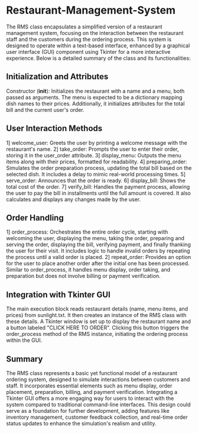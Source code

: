 # Restaurant-Management-System

The RMS class encapsulates a simplified version of a restaurant management system, focusing on the interaction between the restaurant staff and the customers during the ordering process. This system is designed to operate within a text-based interface, enhanced by a graphical user interface (GUI) component using Tkinter for a more interactive experience. Below is a detailed summary of the class and its functionalities:

## Initialization and Attributes
Constructor (__init__): Initializes the restaurant with a name and a menu, both passed as arguments. The menu is expected to be a dictionary mapping dish names to their prices. Additionally, it initializes attributes for the total bill and the current user's order.
## User Interaction Methods
1] welcome_user: Greets the user by printing a welcome message with the restaurant's name.
2] take_order: Prompts the user to enter their order, storing it in the user_order attribute.
3] display_menu: Outputs the menu items along with their prices, formatted for readability.
4] preparing_order: Simulates the order preparation process, updating the total bill based on the selected dish. It includes a delay to mimic real-world processing times.
5] serve_order: Announces that the order is ready.
6] display_bill: Shows the total cost of the order.
7] verify_bill: Handles the payment process, allowing the user to pay the bill in installments until the full amount is covered. It also calculates and displays any changes made by the user.
## Order Handling
1] order_process: Orchestrates the entire order cycle, starting with welcoming the user, displaying the menu, taking the order, preparing and serving the order, displaying the bill, verifying payment, and finally thanking the user for their visit. It includes logic to handle invalid orders by repeating the process until a valid order is placed.
2] repeat_order: Provides an option for the user to place another order after the initial one has been processed. Similar to order_process, it handles menu display, order taking, and preparation but does not involve billing or payment verification.
## Integration with Tkinter GUI
The main execution block reads restaurant details (name, menu items, and prices) from sunlight.txt. It then creates an instance of the RMS class with these details.
A Tkinter window is set up to display the restaurant name and a button labeled "CLICK HERE TO ORDER". Clicking this button triggers the order_process method of the RMS instance, initiating the ordering process within the GUI.
## Summary
The RMS class represents a basic yet functional model of a restaurant ordering system, designed to simulate interactions between customers and staff. It incorporates essential elements such as menu display, order placement, preparation, billing, and payment verification. Integrating a Tkinter GUI offers a more engaging way for users to interact with the system compared to traditional command-line interfaces. This design could serve as a foundation for further development, adding features like inventory management, customer feedback collection, and real-time order status updates to enhance the simulation's realism and utility.
